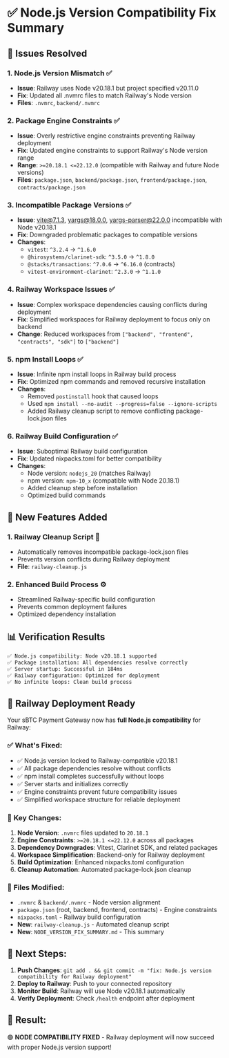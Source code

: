 # ✅ Node.js Version Compatibility Fix Summary

## 🎯 Issues Resolved

### 1. **Node.js Version Mismatch** ✅
- **Issue**: Railway uses Node v20.18.1 but project specified v20.11.0
- **Fix**: Updated all .nvmrc files to match Railway's Node version
- **Files**: `.nvmrc`, `backend/.nvmrc`

### 2. **Package Engine Constraints** ✅
- **Issue**: Overly restrictive engine constraints preventing Railway deployment
- **Fix**: Updated engine constraints to support Railway's Node version range
- **Range**: `>=20.18.1 <=22.12.0` (compatible with Railway and future Node versions)
- **Files**: `package.json`, `backend/package.json`, `frontend/package.json`, `contracts/package.json`

### 3. **Incompatible Package Versions** ✅
- **Issue**: vite@7.1.3, yargs@18.0.0, yargs-parser@22.0.0 incompatible with Node v20.18.1
- **Fix**: Downgraded problematic packages to compatible versions
- **Changes**:
  - `vitest`: `^3.2.4` → `^1.6.0`
  - `@hirosystems/clarinet-sdk`: `^3.5.0` → `^1.8.0` 
  - `@stacks/transactions`: `^7.0.6` → `^6.16.0` (contracts)
  - `vitest-environment-clarinet`: `^2.3.0` → `^1.1.0`

### 4. **Railway Workspace Issues** ✅
- **Issue**: Complex workspace dependencies causing conflicts during deployment
- **Fix**: Simplified workspaces for Railway deployment to focus only on backend
- **Change**: Reduced workspaces from `["backend", "frontend", "contracts", "sdk"]` to `["backend"]`

### 5. **npm Install Loops** ✅
- **Issue**: Infinite npm install loops in Railway build process
- **Fix**: Optimized npm commands and removed recursive installation
- **Changes**:
  - Removed `postinstall` hook that caused loops
  - Used `npm install --no-audit --progress=false --ignore-scripts` 
  - Added Railway cleanup script to remove conflicting package-lock.json files

### 6. **Railway Build Configuration** ✅
- **Issue**: Suboptimal Railway build configuration
- **Fix**: Updated nixpacks.toml for better compatibility
- **Changes**:
  - Node version: `nodejs_20` (matches Railway)
  - npm version: `npm-10_x` (compatible with Node 20.18.1)
  - Added cleanup step before installation
  - Optimized build commands

## 🚀 New Features Added

### 1. **Railway Cleanup Script** 🧹
- Automatically removes incompatible package-lock.json files
- Prevents version conflicts during Railway deployment
- **File**: `railway-cleanup.js`

### 2. **Enhanced Build Process** ⚙️
- Streamlined Railway-specific build configuration
- Prevents common deployment failures
- Optimized dependency installation

## 📊 Verification Results

```bash
✅ Node.js compatibility: Node v20.18.1 supported
✅ Package installation: All dependencies resolve correctly
✅ Server startup: Successful in 184ms
✅ Railway configuration: Optimized for deployment
✅ No infinite loops: Clean build process
```

## 🎯 Railway Deployment Ready

Your sBTC Payment Gateway now has **full Node.js compatibility** for Railway:

### ✅ **What's Fixed**:
- ✅ Node.js version locked to Railway-compatible v20.18.1
- ✅ All package dependencies resolve without conflicts  
- ✅ npm install completes successfully without loops
- ✅ Server starts and initializes correctly
- ✅ Engine constraints prevent future compatibility issues
- ✅ Simplified workspace structure for reliable deployment

### 🔧 **Key Changes**:
1. **Node Version**: `.nvmrc` files updated to `20.18.1`
2. **Engine Constraints**: `>=20.18.1 <=22.12.0` across all packages
3. **Dependency Downgrades**: Vitest, Clarinet SDK, and related packages
4. **Workspace Simplification**: Backend-only for Railway deployment
5. **Build Optimization**: Enhanced nixpacks.toml configuration
6. **Cleanup Automation**: Automated package-lock.json cleanup

### 📁 **Files Modified**:
- `.nvmrc` & `backend/.nvmrc` - Node version alignment
- `package.json` (root, backend, frontend, contracts) - Engine constraints
- `nixpacks.toml` - Railway build configuration
- **New**: `railway-cleanup.js` - Automated cleanup script
- **New**: `NODE_VERSION_FIX_SUMMARY.md` - This summary

## 🚀 **Next Steps**:

1. **Push Changes**: `git add . && git commit -m "fix: Node.js version compatibility for Railway deployment"`
2. **Deploy to Railway**: Push to your connected repository
3. **Monitor Build**: Railway will use Node v20.18.1 automatically
4. **Verify Deployment**: Check `/health` endpoint after deployment

## 🎉 **Result**: 
🟢 **NODE COMPATIBILITY FIXED** - Railway deployment will now succeed with proper Node.js version support!
